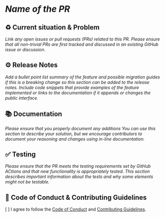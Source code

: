 <!-- 
 Inspired by the Stanford Spezi open-source project
 See https://github.com/StanfordSpezi/.github/tree/main/.github/ 
 -->

# *Name of the PR*

## :recycle: Current situation & Problem
*Link any open issues or pull requests (PRs) related to this PR. Please ensure that all non-trivial PRs are first tracked and discussed in an existing GitHub issue or discussion.*


## :gear: Release Notes 
*Add a bullet point list summary of the feature and possible migration guides if this is a breaking change so this section can be added to the release notes.*
*Include code snippets that provide examples of the feature implemented or links to the documentation if it appends or changes the public interface.*


## :books: Documentation
 <!-- in conformance to [Spezi Documentation Guide](https://github.com/StanfordSpezi/.github/blob/main/DOCUMENTATIONGUIDE.md). -->
*Please ensure that you properly document any additions*
*You can use this section to describe your solution, but we encourage contributors to document your reasoning and changes using in-line documentation.* 


## :white_check_mark: Testing
*Please ensure that the PR meets the testing requirements set by GitHub ACtions and that new functionality is appropriately tested.*
*This section describes important information about the tests and why some elements might not be testable.*


## :pencil: Code of Conduct & Contributing Guidelines 
[ ] I agree to follow the [Code of Conduct](https://github.com/SimVascular/.github/blob/main/CODE_OF_CONDUCT.md) and [Contributing Guidelines](https://github.com/SimVascular/.github/blob/main/CONTRIBUTING.md).
